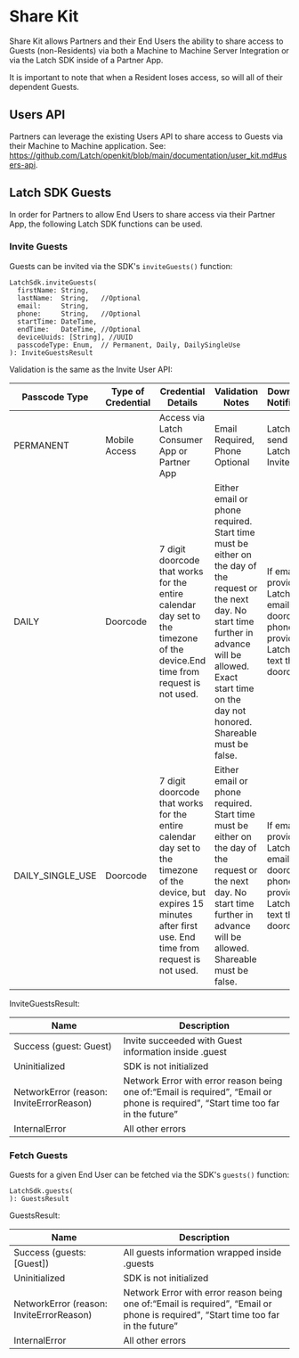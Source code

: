 # Share Kit

Share Kit allows Partners and their End Users the ability to share access to Guests (non-Residents) via both a Machine to Machine Server Integration or via the Latch SDK inside of a Partner App.

It is important to note that when a  Resident loses access, so will all of their dependent Guests.

## Users API

Partners can leverage the existing Users API to share access to Guests via their Machine to Machine application.
See: https://github.com/Latch/openkit/blob/main/documentation/user_kit.md#users-api.

## Latch SDK Guests

In order for Partners to allow End Users to share access via their Partner App, the following Latch SDK functions can be used.

### Invite Guests
Guests can be invited via the SDK's `inviteGuests()` function:
```
LatchSdk.inviteGuests(
  firstName: String,
  lastName:  String,   //Optional
  email:     String,
  phone:     String,   //Optional
  startTime: DateTime, 
  endTime:   DateTime, //Optional
  deviceUuids: [String], //UUID
  passcodeType: Enum,  // Permanent, Daily, DailySingleUse
): InviteGuestsResult
```

Validation is the same as the Invite User API:

| Passcode Type    | Type of Credential | Credential Details                                                                                                                                                    | Validation Notes                                                                                                                                                                                                         | Downstream Notifications                                                                                 |
|------------------|--------------------|-----------------------------------------------------------------------------------------------------------------------------------------------------------------------|--------------------------------------------------------------------------------------------------------------------------------------------------------------------------------------------------------------------------|----------------------------------------------------------------------------------------------------------|
| PERMANENT        | Mobile Access      | Access via Latch Consumer App or Partner App                                                                                                                          | Email Required, Phone Optional                                                                                                                                                                                           | Latch will send Guest a Latch Email Invite.                                                              |
| DAILY            | Doorcode           | 7 digit doorcode that works for the entire calendar day set to the timezone of the device.End time from request is not used.                                          | Either email or phone required. Start time must be either on the day of the request or the next day. No start time further in advance will be allowed. Exact start time on the day not honored. Shareable must be false. | If email is provided, Latch will email the doorcode. If phone is provided, Latch will text the doorcode. |
| DAILY_SINGLE_USE | Doorcode           | 7 digit doorcode that works for the entire calendar day set to the timezone of the device, but expires 15 minutes after first use. End time from request is not used. | Either email or phone required. Start time must be either on the day of the request or the next day. No start time further in advance will be allowed. Shareable must be false.                                          | If email is provided, Latch will email the doorcode. If phone is provided, Latch will text the doorcode. |

InviteGuestsResult:

| Name                                     | Description                                                                                                                        |
|------------------------------------------|------------------------------------------------------------------------------------------------------------------------------------|
| Success (guest: Guest)                   | Invite succeeded with Guest information inside .guest                                                                              |
| Uninitialized                            | SDK is not initialized                                                                                                             |
| NetworkError (reason: InviteErrorReason) | Network Error with error reason being one of:“Email is required”, “Email or phone is required”, “Start time too far in the future” |
| InternalError                            | All other errors                                                                                                                   |


### Fetch Guests
Guests for a given End User can be fetched  via the SDK's `guests()` function:

```
LatchSdk.guests(
): GuestsResult

```

GuestsResult:

| Name                                     | Description                                                                                                                        |
|------------------------------------------|------------------------------------------------------------------------------------------------------------------------------------|
| Success (guests: [Guest])                | All guests information wrapped inside .guests                                                                                      |
| Uninitialized                            | SDK is not initialized                                                                                                             |
| NetworkError (reason: InviteErrorReason) | Network Error with error reason being one of:“Email is required”, “Email or phone is required”, “Start time too far in the future” |
| InternalError                            | All other errors                                                                                                                   |

